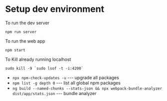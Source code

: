# Setup dev environment

To run the dev server

```
npm run server
```

To run the web app

```
npm start
```

To Kill already running localhost

```
sudo kill -9 `sudo lsof -t -i:4200`
```

- `npx npm-check-updates -u` --- upgrade all packages
- `npm list -g depth 0` --- list all global npm packages
- `ng build --named-chunks --stats-json && npx webpack-bundle-analyzer dist/app/stats.json` --- bundle analyzer
